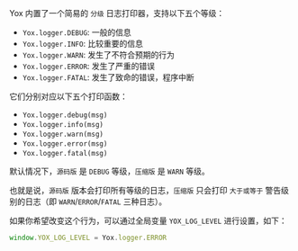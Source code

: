 Yox 内置了一个简易的 `分级` 日志打印器，支持以下五个等级：

* `Yox.logger.DEBUG`: 一般的信息
* `Yox.logger.INFO`: 比较重要的信息
* `Yox.logger.WARN`: 发生了不符合预期的行为
* `Yox.logger.ERROR`: 发生了严重的错误
* `Yox.logger.FATAL`: 发生了致命的错误，程序中断

它们分别对应以下五个打印函数：

* `Yox.logger.debug(msg)`
* `Yox.logger.info(msg)`
* `Yox.logger.warn(msg)`
* `Yox.logger.error(msg)`
* `Yox.logger.fatal(msg)`

默认情况下，`源码版` 是 `DEBUG` 等级，`压缩版` 是 `WARN` 等级。

也就是说，`源码版` 版本会打印所有等级的日志，`压缩版` 只会打印 `大于或等于` 警告级别的日志（即 `WARN`/`ERROR`/`FATAL` 三种日志）。

如果你希望改变这个行为，可以通过全局变量 `YOX_LOG_LEVEL` 进行设置，如下：

```js
window.YOX_LOG_LEVEL = Yox.logger.ERROR
```